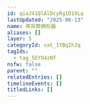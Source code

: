 ```yaml
---
id: qiaJ41QlAlDcyRg1D1VLq
lastUpdated: "2025-06-13"
name: 带背筒狮形器
aliases: []
layer: 5
categoryId: cat_1YBqIhJq
tagIds:
  - tag_5EYO4zNf
nsfw: false
parent: ""
relatedEntries: []
timelineEvents: []
titledLinks: []
---
```


